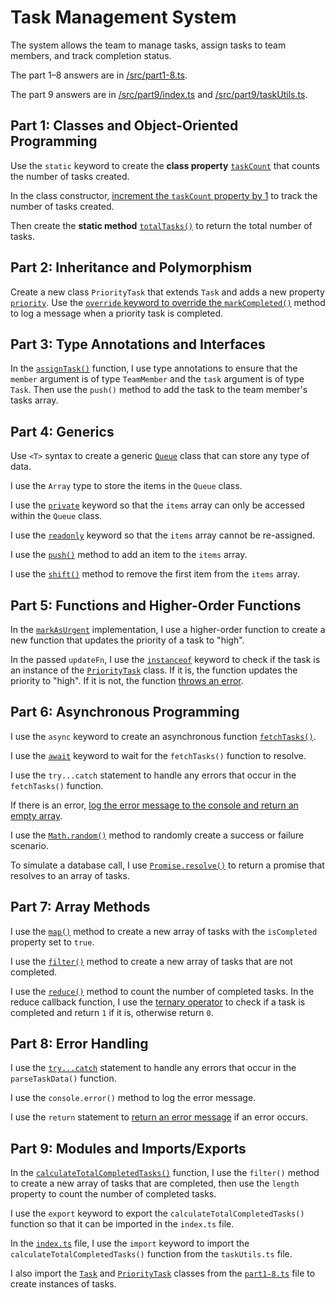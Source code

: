 # Task Management System

The system allows the team to manage tasks, assign tasks to team members, and track completion status.

The part 1–8 answers are in [/src/part1-8.ts](src/part1-8.ts).

The part 9 answers are in [/src/part9/index.ts](src/part9/index.ts) and [/src/part9/taskUtils.ts](src/part9/taskUtils.ts).

## Part 1: Classes and Object-Oriented Programming

Use the `static` keyword to create the **class property** [`taskCount`](https://github.com/supachaisu/task-management-system-cs319-427b/blob/9f610f5528538c563212b2238828af5529f25345/src/part1-8.ts#L4) that counts the number of tasks created.

In the class constructor, [increment the `taskCount` property by 1](https://github.com/supachaisu/task-management-system-cs319-427b/blob/9f610f5528538c563212b2238828af5529f25345/src/part1-8.ts#L15) to track the number of tasks created.

Then create the **static method** [`totalTasks()`](https://github.com/supachaisu/task-management-system-cs319-427b/blob/9f610f5528538c563212b2238828af5529f25345/src/part1-8.ts#L26) to return the total number of tasks.

## Part 2: Inheritance and Polymorphism

Create a new class `PriorityTask` that extends `Task` and adds a new property [`priority`](https://github.com/supachaisu/task-management-system-cs319-427b/blob/9f610f5528538c563212b2238828af5529f25345/src/part1-8.ts#L34). Use the [`override` keyword to override the `markCompleted()`](https://github.com/supachaisu/task-management-system-cs319-427b/blob/9f610f5528538c563212b2238828af5529f25345/src/part1-8.ts#L46) method to log a message when a priority task is completed.

## Part 3: Type Annotations and Interfaces

In the [`assignTask()`](https://github.com/supachaisu/task-management-system-cs319-427b/blob/9f610f5528538c563212b2238828af5529f25345/src/part1-8.ts#L60) function, I use type annotations to ensure that the `member` argument is of type `TeamMember` and the `task` argument is of type `Task`. Then use the `push()` method to add the task to the team member's tasks array.

## Part 4: Generics

Use `<T>` syntax to create a generic [`Queue`](https://github.com/supachaisu/task-management-system-cs319-427b/blob/9f610f5528538c563212b2238828af5529f25345/src/part1-8.ts#L66) class that can store any type of data.

I use the `Array` type to store the items in the `Queue` class.

I use the [`private`](https://github.com/supachaisu/task-management-system-cs319-427b/blob/9f610f5528538c563212b2238828af5529f25345/src/part1-8.ts#L67) keyword so that the `items` array can only be accessed within the `Queue` class.

I use the [`readonly`](https://github.com/supachaisu/task-management-system-cs319-427b/blob/9f610f5528538c563212b2238828af5529f25345/src/part1-8.ts#L67) keyword so that the `items` array cannot be re-assigned.

I use the [`push()`](https://github.com/supachaisu/task-management-system-cs319-427b/blob/9f610f5528538c563212b2238828af5529f25345/src/part1-8.ts#L70) method to add an item to the `items` array.

I use the [`shift()`](https://github.com/supachaisu/task-management-system-cs319-427b/blob/9f610f5528538c563212b2238828af5529f25345/src/part1-8.ts#L74) method to remove the first item from the `items` array.

## Part 5: Functions and Higher-Order Functions

In the [`markAsUrgent`](https://github.com/supachaisu/task-management-system-cs319-427b/blob/9f610f5528538c563212b2238828af5529f25345/src/part1-8.ts#L86) implementation, I use a higher-order function to create a new function that updates the priority of a task to "high".

In the passed `updateFn`, I use the [`instanceof`](https://github.com/supachaisu/task-management-system-cs319-427b/blob/9f610f5528538c563212b2238828af5529f25345/src/part1-8.ts#L87) keyword to check if the task is an instance of the [`PriorityTask`](https://github.com/supachaisu/task-management-system-cs319-427b/blob/9f610f5528538c563212b2238828af5529f25345/src/part1-8.ts#L33) class. If it is, the function updates the priority to "high". If it is not, the function [throws an error](https://github.com/supachaisu/task-management-system-cs319-427b/blob/9f610f5528538c563212b2238828af5529f25345/src/part1-8.ts#L90).

## Part 6: Asynchronous Programming

I use the `async` keyword to create an asynchronous function [`fetchTasks()`](https://github.com/supachaisu/task-management-system-cs319-427b/blob/9f610f5528538c563212b2238828af5529f25345/src/part1-8.ts#L96).

I use the [`await`](https://github.com/supachaisu/task-management-system-cs319-427b/blob/9f610f5528538c563212b2238828af5529f25345/src/part1-8.ts#L98) keyword to wait for the `fetchTasks()` function to resolve.

I use the `try...catch` statement to handle any errors that occur in the `fetchTasks()` function.

If there is an error, [log the error message to the console and return an empty array](https://github.com/supachaisu/task-management-system-cs319-427b/blob/9f610f5528538c563212b2238828af5529f25345/src/part1-8.ts#L99).

I use the [`Math.random()`](https://github.com/supachaisu/task-management-system-cs319-427b/blob/9f610f5528538c563212b2238828af5529f25345/src/part1-8.ts#L106) method to randomly create a success or failure scenario.

To simulate a database call, I use [`Promise.resolve()`](https://github.com/supachaisu/task-management-system-cs319-427b/blob/9f610f5528538c563212b2238828af5529f25345/src/part1-8.ts#L112) to return a promise that resolves to an array of tasks.

## Part 7: Array Methods

I use the [`map()`](https://github.com/supachaisu/task-management-system-cs319-427b/blob/9f610f5528538c563212b2238828af5529f25345/src/part1-8.ts#L126) method to create a new array of tasks with the `isCompleted` property set to `true`.

I use the [`filter()`](https://github.com/supachaisu/task-management-system-cs319-427b/blob/9f610f5528538c563212b2238828af5529f25345/src/part1-8.ts#L128) method to create a new array of tasks that are not completed.

I use the [`reduce()`](https://github.com/supachaisu/task-management-system-cs319-427b/blob/9f610f5528538c563212b2238828af5529f25345/src/part1-8.ts#L130) method to count the number of completed tasks.
In the reduce callback function, I use the [ternary operator](https://github.com/supachaisu/task-management-system-cs319-427b/blob/9f610f5528538c563212b2238828af5529f25345/src/part1-8.ts#L131) to check if a task is completed and return `1` if it is, otherwise return `0`.

## Part 8: Error Handling

I use the [`try...catch`](https://github.com/supachaisu/task-management-system-cs319-427b/blob/9f610f5528538c563212b2238828af5529f25345/src/part1-8.ts#L137) statement to handle any errors that occur in the `parseTaskData()` function.

I use the `console.error()` method to log the error message.

I use the `return` statement to [return an error message](https://github.com/supachaisu/task-management-system-cs319-427b/blob/9f610f5528538c563212b2238828af5529f25345/src/part1-8.ts#L147) if an error occurs.

## Part 9: Modules and Imports/Exports

In the [`calculateTotalCompletedTasks()`](https://github.com/supachaisu/task-management-system-cs319-427b/blob/9f610f5528538c563212b2238828af5529f25345/src/part9/taskUtils.ts#L3) function, I use the `filter()` method to create a new array of tasks that are completed, then use the `length` property to count the number of completed tasks.

I use the `export` keyword to export the `calculateTotalCompletedTasks()` function so that it can be imported in the `index.ts` file.

In the [`index.ts`](https://github.com/supachaisu/task-management-system-cs319-427b/blob/9f610f5528538c563212b2238828af5529f25345/src/part9/index.ts#L2) file, I use the `import` keyword to import the `calculateTotalCompletedTasks()` function from the `taskUtils.ts` file.

I also import the [`Task`](https://github.com/supachaisu/task-management-system-cs319-427b/blob/9f610f5528538c563212b2238828af5529f25345/src/part1-8.ts#L3) and [`PriorityTask`](https://github.com/supachaisu/task-management-system-cs319-427b/blob/9f610f5528538c563212b2238828af5529f25345/src/part1-8.ts#L33) classes from the [`part1-8.ts`](https://github.com/supachaisu/task-management-system-cs319-427b/blob/9f610f5528538c563212b2238828af5529f25345/src/part1-8.ts) file to create instances of tasks.
